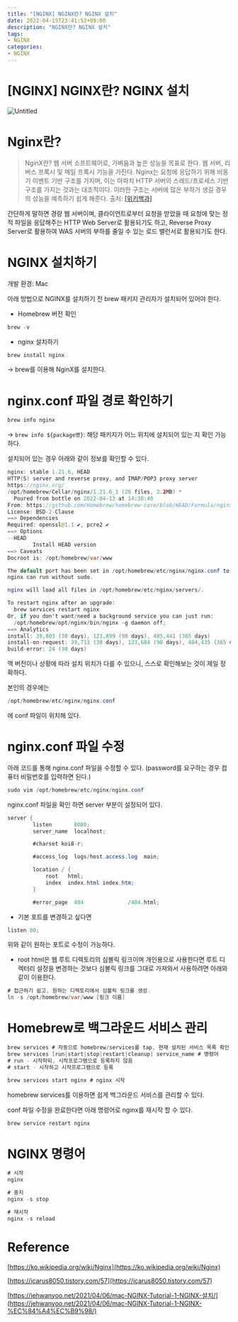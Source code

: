 ```yaml
---
title: "[NGINX] NGINX란? NGINX 설치"
date: 2022-04-15T23:41:53+09:00
description: "NGINX란? NGINX 설치"
tags:
- NGINX
categories: 
- NGINX
---
```


# [NGINX] NGINX란? NGINX 설치

![Untitled](https://s3-us-west-2.amazonaws.com/secure.notion-static.com/7ae9848f-bbda-4700-837e-902362a7bbed/Untitled.png)

# Nginx란?

> NginX란? 
웹 서버 소프트웨어로, 가벼움과 높은 성능을 목표로 한다.
웹 서버, 리버스 프록시 및 메일 프록시 기능을 가진다. Nginx는 요청에 응답하기 위해 비동기 이벤트 기반 구조를 가지며, 이는 아파치 HTTP 서버의 스레드/프로세스 기반 구조를 가지는 것과는 대조적이다. 
이러한 구조는 서버에 많은 부하가 생길 경우의 성능을 예측하기 쉽게 해준다.
출처: [[위키백과]](https://ko.wikipedia.org/wiki/Nginx)
> 

간단하게 말하면 경량 웹 서버이며, 클라이언트로부터 요청을 받았을 때 요청에 맞는 정적 파일을 응답해주는 HTTP Web Server로 활용되기도 하고, Reverse Proxy Server로 활용하여 WAS 서버의 부하를 줄일 수 있는 로드 밸런서로 활용되기도 한다.

# NGINX 설치하기

개발 환경: Mac 

아래 방법으로 NGINX를 설치하기 전 brew 패키지 관리자가 설치되어 있어야 한다.

- Homebrew 버전 확인

```java
brew -v
```

- nginx 설치하기

```java
brew install nginx
```

→ brew를 이용해 NginX를 설치한다.

# nginx.conf 파일 경로 확인하기

```java
brew info nginx
```

→ `brew info ${package명}`: 해당 패키지가 어느 위치에 설치되어 있는 지 확인 가능하다.

설치되어 있는 경우 아래와 같이 정보를 확인할 수 있다.

```java
nginx: stable 1.21.6, HEAD
HTTP(S) server and reverse proxy, and IMAP/POP3 proxy server
https://nginx.org/
/opt/homebrew/Cellar/nginx/1.21.6_1 (26 files, 2.2MB) *
  Poured from bottle on 2022-04-13 at 14:30:40
From: https://github.com/Homebrew/homebrew-core/blob/HEAD/Formula/nginx.rb
License: BSD-2-Clause
==> Dependencies
Required: openssl@1.1 ✔, pcre2 ✔
==> Options
--HEAD
        Install HEAD version
==> Caveats
Docroot is: /opt/homebrew/var/www

The default port has been set in /opt/homebrew/etc/nginx/nginx.conf to 8080 so that
nginx can run without sudo.

nginx will load all files in /opt/homebrew/etc/nginx/servers/.

To restart nginx after an upgrade:
  brew services restart nginx
Or, if you don't want/need a background service you can just run:
  /opt/homebrew/opt/nginx/bin/nginx -g daemon off;
==> Analytics
install: 39,803 (30 days), 123,899 (90 days), 485,441 (365 days)
install-on-request: 39,713 (30 days), 123,684 (90 days), 484,435 (365 days)
build-error: 24 (30 days)
```

맥 버전이나 상황에 따라 설치 위치가 다를 수 있으니, 스스로 확인해보는 것이 제일 정확하다.

본인의 경우에는

```java
/opt/homebrew/etc/nginx/nginx.conf
```

에 conf 파일이 위치해 있다.

# nginx.conf 파일 수정

아래 코드를 통해 nginx.conf 파일을 수정할 수 있다. (password를 요구하는 경우 컴퓨터 비밀번호를 입력하면 된다.)

```java
sudo vim /opt/homebrew/etc/nginx/nginx.conf
```

nginx.conf 파일을 확인 하면 server 부분이 설정되어 있다.

```java
server {
        listen       8080;
        server_name  localhost;

        #charset koi8-r;

        #access_log  logs/host.access.log  main;

        location / {
            root   html;
            index  index.html index.htm;
        }

        #error_page  404              /404.html;
```

- 기본 포트를 변경하고 싶다면

```java
listen 80; 
```

위와 같이 원하는 포트로 수정이 가능하다.

- root html은 웹 루트 디렉토리의 심볼릭 링크이며 개인용으로 사용한다면 루트 디렉터리 설정을 변경하는 것보다 심볼릭 링크를 그대로 가져와서 사용하려면 아래와 같이 이용한다.

```java
# 접근하기 쉽고, 원하는 디렉토리에서 심볼릭 링크를 생성.
ln -s /opt/homebrew/var/www [링크 이름]
```

# Homebrew로 백그라운드 서비스 관리

```java
brew services # 자동으로 homebrew/services를 tap, 현재 설치된 서비스 목록 확인
brew services [run|start|stop|restart|cleanup] service_name # 명령어
# run - 시작하되, 시작프로그램으로 등록하지 않음
# start - 시작하고 시작프로그램으로 등록

brew services start nginx # nginx 시작
```

homebrew services를 이용하면 쉽게 백그라운드 서비스를 관리할 수 있다.

conf 파일 수정을 완료한다면 아래 명령어로 nginx를 재시작 할 수 있다.

```java
brew service restart nginx
```

# NGINX 명령어

```java
# 시작
nginx

# 중지
nginx -s stop

# 재시작
nginx -s reload
```

# Reference

[https://ko.wikipedia.org/wiki/Nginx](https://ko.wikipedia.org/wiki/Nginx)

[https://icarus8050.tistory.com/57](https://icarus8050.tistory.com/57)

[https://jehwanyoo.net/2021/04/06/mac-NGINX-Tutorial-1-NGINX-설치/](https://jehwanyoo.net/2021/04/06/mac-NGINX-Tutorial-1-NGINX-%EC%84%A4%EC%B9%98/)